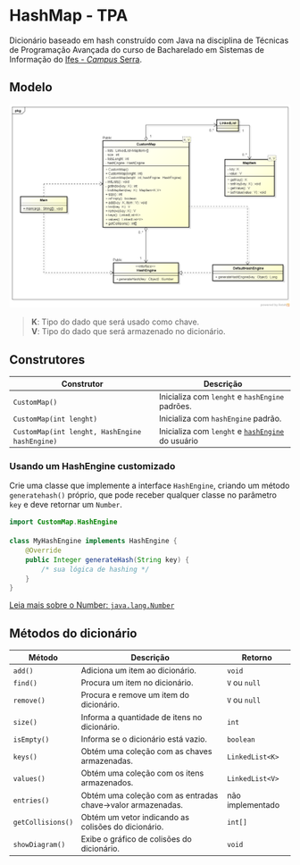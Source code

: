 # HashMap - TPA
Dicionário baseado em hash construído com Java na disciplina de Técnicas de Programação Avançada do curso de Bacharelado em Sistemas de Informação do [Ifes - *Campus* Serra](http://www.serra.ifes.edu.br/).

## Modelo
![model](/docs/class_diagram.png)

>**K**: Tipo do dado que será usado como chave. <br>
**V**: Tipo do dado que será armazenado no dicionário.

## Construtores
|Construtor|Descrição|
|-|-|
|`CustomMap()`|Inicializa com `lenght` e `hashEngine` padrões.|
|`CustomMap(int lenght)`|Inicializa com `hashEngine` padrão.|
|`CustomMap(int lenght, HashEngine hashEngine)`|Inicializa com `lenght` e [`hashEngine`](#usando-um-hashengine-customizado) do usuário|

### Usando um HashEngine customizado

Crie uma classe que implemente a interface `HashEngine`, criando um método `generatehash()` próprio, que pode receber qualquer classe no parâmetro `key` e deve retornar um `Number`.

``` Java
import CustomMap.HashEngine

class MyHashEngine implements HashEngine {
    @Override
    public Integer generateHash(String key) {
        /* sua lógica de hashing */
    }
}

```
[Leia mais sobre o Number: `java.lang.Number`](https://docs.oracle.com/javase/7/docs/api/java/lang/Number.html)

## Métodos do dicionário

|Método|Descrição|Retorno|
|-|-|-|
|`add()`|Adiciona um item ao dicionário.|`void`|
|`find()`|Procura um item no dicionário.|`V` ou `null`|
|`remove()`|Procura e remove um item do dicionário.|`V` ou `null`|
|`size()`|Informa a quantidade de itens no dicionário.|`int`|
|`isEmpty()`|Informa se o dicionário está vazio.|`boolean`|
|`keys()`|Obtém uma coleção com as chaves armazenadas.|`LinkedList<K>`|
|`values()`|Obtém uma coleção com os itens armazenados.|`LinkedList<V>`|
|`entries()`|Obtém uma coleção com as entradas chave->valor armazenadas.|não implementado|
|`getCollisions()`|Obtém um vetor indicando as colisões do dicionário.|`int[]`|
|`showDiagram()`|Exibe o gráfico de colisões do dicionário.|`void`|
